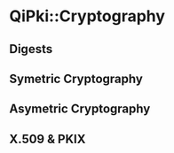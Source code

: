 # QiPki::Cryptography

## Digests

## Symetric Cryptography

## Asymetric Cryptography

## X.509 & PKIX


